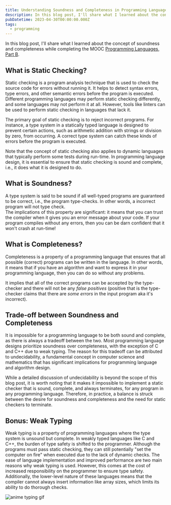```yaml
---
title: Understanding Soundness and Completeness in Programming Languages
description: In this blog post, I'll share what I learned about the concept of soundness and completeness while completing the MOOC Programming Languages, Part B.
pubDatetime: 2023-04-30T00:00:00.000Z
tags:
  - programming
---
```


In this blog post, I'll share what I learned about the concept of soundness and completeness while completing the MOOC [Programming Languages, Part B](https://www.coursera.org/learn/programming-languages-part-b).

## What is Static Checking?

Static checking is a program analysis technique that is used to check the source code for errors without running it. It helps to detect syntax errors, type errors, and other semantic errors before the program is executed. Different programming languages may perform static checking differently, and some languages may not perform it at all. However, tools like linters can be used to perform static checking in languages that lack it.

The primary goal of static checking is to reject incorrect programs. For instance, a type system in a statically typed language is designed to prevent certain actions, such as arithmetic addition with strings or division by zero, from occurring. A correct type system can catch these kinds of errors before the program is executed.

Note that the concept of static checking also applies to dynamic languages that typically perform some tests during run-time. In programming language design, it is essential to ensure that static checking is sound and complete, i.e., it does what it is designed to do.

## What is Soundness?

A type system is said to be sound if all well-typed programs are guaranteed to be correct, i.e., the program type-checks. In other words, a incorrect program will not type check.  
The implications of this property are significant: it means that you can trust the compiler when it gives you an error message about your code. If your program compiles without any errors, then you can be darn confident that it won't crash at run-time!

## What is Completeness?

Completeness is a property of a programming language that ensures that all possible (correct) programs can be written in the language. In other words, it means that if you have an algorithm and want to express it in your programming language, then you can do so without any problems.

It implies that all of the correct programs can be accepted by the type-checker and there will not be any _false positives_ (positive that is the type-checker claims that there are _some errors_ in the input program aka it's incorrect).

## Trade-off between Soundness and Completeness

It is impossible for a programming language to be both sound and complete, as there is always a tradeoff between the two. Most programming language designs prioritize soundness over completeness, with the exception of C and C++ due to weak typing. The reason for this tradeoff can be attributed to undecidability, a fundamental concept in computer science and mathematics that has significant implications for programming language and algorithm design.

While a detailed discussion of undecidability is beyond the scope of this blog post, it is worth noting that it makes it impossible to implement a static checker that is sound, complete, and always terminates, for any program in any programming language. Therefore, in practice, a balance is struck between the desire for soundness and completeness and the need for static checkers to terminate.

## Bonus: Weak Typing

Weak typing is a property of programming languages where the type system is unsound but complete. In weakly typed languages like C and C++, the burden of type safety is shifted to the programmer. Although the programs must pass static checking, they can still potentially "set the computer on fire" when executed due to the lack of dynamic checks. The ease of language implementation and improved performance are two main reasons why weak typing is used. However, this comes at the cost of increased responsibility on the programmer to ensure type safety. Additionally, the lower-level nature of these languages means that the compiler cannot always insert information like array sizes, which limits its ability to do thorough checks.

![anime typing gif](https://media.tenor.com/ViTJnMMosLQAAAAC/anime-typing.gif)
